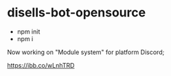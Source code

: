 # disells-bot-opensource

- npm init
- npm i

Now working on "Module system" for platform Discord;

https://ibb.co/wLnhTRD

